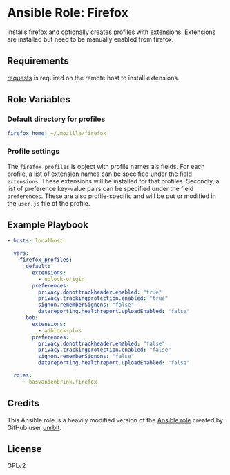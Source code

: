 # Ansible Role: Firefox

Installs firefox and optionally creates profiles with extensions.
Extensions are installed but need to be manually enabled from firefox.

## Requirements

[requests][0] is required on the remote host to install extensions.

## Role Variables

### Default directory for profiles

```yaml
firefox_home: ~/.mozilla/firefox
```

### Profile settings

The `firefox_profiles` is object with profile names als fields. For each profile, a list of extension names can be specified under the field `extensions`. These extensions will be installed for that profiles. Secondly, a list of preference key-value pairs can be specified under the field `preferences`. These are also profile-specific and will be put or modified in the `user.js` file of the profile.

## Example Playbook

```yaml
- hosts: localhost

  vars:
    firefox_profiles:
      default:
        extensions:
          - ublock-origin
        preferences:
          privacy.donottrackheader.enabled: "true"
          privacy.trackingprotection.enabled: "true"
          signon.rememberSignons: "false"
          datareporting.healthreport.uploadEnabled: "false"
      bob:
        extensions:
          - adblock-plus
        preferences:
          privacy.donottrackheader.enabled: "false"
          privacy.trackingprotection.enabled: "false"
          signon.rememberSignons: "false"
          datareporting.healthreport.uploadEnabled: "false"

  roles:
     - basvandenbrink.firefox
```

## Credits

This Ansible role is a heavily modified version of the [Ansible role](https://github.com/unrblt/ansible-role-firefox) created by GitHub user [unrblt](https://github.com/unrblt).

## License


GPLv2

[0]: http://docs.python-requests.org/en/master "requests"
